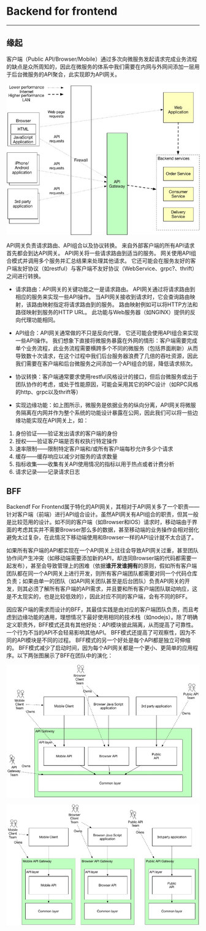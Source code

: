 # Backend for frontend

---

## 缘起

客户端（Public API/Browser/Mobile）通过多次向微服务发起请求完成业务流程的缺点是众所周知的，因此在微服务的体系中我们需要在内网与外网间添加一层用于后台微服务的API聚合，此实现即为API网关。

![img](images/Richardson_tAGP_01.png)

API网关负责请求路由、API组合以及协议转换。 来自外部客户端的所有API请求首先都会到达API网关。 API网关将一些请求路由到适当的服务。 网关使用API组合模式并调用多个服务并汇总结果来处理其他请求。 它还可能会在服务友好的客户端友好协议（如restful）与客户端不友好协议（WebService、grpc?、thrift）之间进行转换。

* 请求路由：API网关的关键功能之一是请求路由。 API网关通过将请求路由到相应的服务来实现一些API操作。 当API网关接收到请求时，它会查询路由映射，该路由映射指定将请求路由到的服务。 路由映射例如可以将HTTP方法和路径映射到服务的HTTP URL。 此功能与Web服务器（如NGINX）提供的反向代理功能相同。

* API组合：API网关通常做的不只是反向代理， 它还可能会使用API组合来实现一些API操作。 我们想象下直接将微服务暴露在外网的情形：客户端需要完成单个业务流程，此业务流程需要横跨多个不同的微服务（包括界面刷新）从而导致数十次请求，在这个过程中我们后台服务器浪费了几倍的吞吐资源，因此我们需要在客户端和后台微服务之间添加一个API组合的层，降低请求频次。

* 协议转换：客户端通常要求使用restful风格设计的接口，但后台微服务或出于团队协作的考虑，或处于性能原因，可能会采用其它的RPC设计（如RPC风格的http、grpc以及thrift等）

* 实现边缘功能：如上图所示，微服务是依据业务的纵向分离，API网关将微服务隔离在内网并作为整个系统的功能设计暴露在公网，因此我们可以将一些边缘功能实现在API网关上，如：

1. 身份验证——验证发出请求的客户端的身份
2. 授权——验证客户端是否有权执行特定操作
3. 速率限制——限制特定客户端和/或所有客户端每秒允许多少个请求
4. 缓存——缓存响应以减少对服务的请求数量
5. 指标收集——收集有关API使用情况的指标以用于热点或者计费分析
6. 请求记录——记录请求日志

## BFF

Backendf For Frontend属于特化的API网关，其相对于API网关多了一个职责——针对客户端（前端）进行API组合设计。虽然API网关有API组合的职责，但其一般是比较范用的设计。如不同的客户端（如Browser和IOS）请求时，移动端由于界面的考虑其实并不需要Browser那么多的数据，甚至移动端的业务操作会相对弱化避免太过复杂，在此情况下移动端使用和Browser一样的API设计就不太合适了。

如果所有客户端的API都实现在一个API网关上往往会导致API网关过重，甚至团队协作间产生冲突（如移动端需要添加新的API，却连同Browser端的代码都需要一起发布），甚至会导致管理上的困难（依据**谁开发谁拥有**的原则，假如所有客户端团队都在同一个API网关上进行开发，则所有客户端团队都需要对同一个代码仓库负责；如果由单一的团队（如API网关团队甚至是后台团队）负责API网关的开发，则其必须了解所有客户端的API需求，并且要和所有客户端团队联动响应，这是不太现实的，也是比较低效的），因此对应不同的客户端，会有不同的BFF。

因应客户端的需求而设计的BFF，其最佳实践是由对应的客户端团队负责，而且考虑到边缘功能的通用，理想情况下最好使用相同的技术栈（如nodejs）。除了明确定义职责外，BFF模式还具有其他好处：API模块彼此隔离，从而提高了可靠性。 一个行为不当的API不会轻易影响其他API。 BFF模式还提高了可观察性，因为不同的API模块是不同的过程。 BFF模式的另一个好处是每个API都是独立可伸缩的。 BFF模式减少了启动时间，因为每个API网关都是一个更小、更简单的应用程序。以下两张图展示了BFF在团队中的演化：

![img](images/Richardson_tAGP_04.png)

![img](images/Richardson_tAGP_05.png)